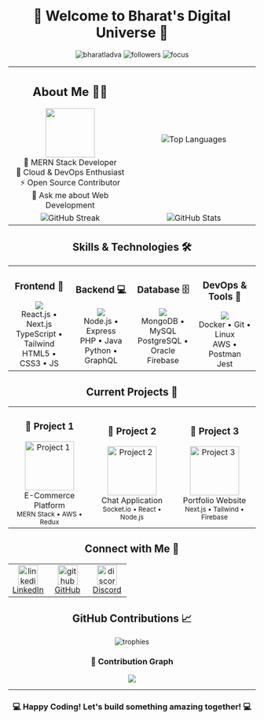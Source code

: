 <h1 align="center">🚀 Welcome to Bharat's Digital Universe 👋</h1>

<div align="center">
  <img src="https://komarev.com/ghpvc/?username=bharatladva&label=Profile%20views&color=0e75b6&style=flat" alt="bharatladva" />
  <img src="https://img.shields.io/github/followers/bharatladva?label=Followers&style=social" alt="followers" />
  <img src="https://img.shields.io/badge/Focus-Full%20Stack%20Development-brightgreen" alt="focus" />
</div>

<table align="center">
  <tr>
    <td width="50%" align="center">
      <h2>About Me 👨‍💻</h2>
      <img src="https://github.com/mayankchaudhary26/Cool-Readme-ideas/blob/master/data/octocat/daftpunktocat-thomas.gif" width="100"><br>
      🔭 MERN Stack Developer<br>
      🌱 Cloud & DevOps Enthusiast<br>
      ⚡ Open Source Contributor<br>
      💬 Ask me about Web Development
    </td>
    <td width="50%" align="center">
      <img src="https://github-readme-stats.vercel.app/api/top-langs/?username=bharatladva&theme=radical&layout=compact" alt="Top Languages">
    </td>
  </tr>
  <tr>
    <td width="50%" align="center">
      <img src="https://github-readme-streak-stats.herokuapp.com/?user=bharatladva&theme=radical" alt="GitHub Streak">
    </td>
    <td width="50%" align="center">
      <img src="https://github-readme-stats.vercel.app/api?username=bharatladva&show_icons=true&theme=radical" alt="GitHub Stats">
    </td>
  </tr>
</table>

<h2 align="center">Skills & Technologies 🛠️</h2>

<table align="center">
  <tr>
    <td align="center" width="25%">
      <h3>Frontend 🎨</h3>
      <img src="https://skillicons.dev/icons?i=react,nextjs,typescript,tailwind,html,css,js" /><br>
      React.js • Next.js<br>
      TypeScript • Tailwind<br>
      HTML5 • CSS3 • JS
    </td>
    <td align="center" width="25%">
      <h3>Backend 💻</h3>
      <img src="https://skillicons.dev/icons?i=nodejs,express,php,java,python,graphql" /><br>
      Node.js • Express<br>
      PHP • Java<br>
      Python • GraphQL
    </td>
    <td align="center" width="25%">
      <h3>Database 🗄️</h3>
      <img src="https://skillicons.dev/icons?i=mongodb,mysql,postgres,firebase" /><br>
      MongoDB • MySQL<br>
      PostgreSQL • Oracle<br>
      Firebase
    </td>
    <td align="center" width="25%">
      <h3>DevOps & Tools 🔧</h3>
      <img src="https://skillicons.dev/icons?i=docker,git,linux,aws" /><br>
      Docker • Git • Linux<br>
      AWS • Postman<br>
      Jest
    </td>
  </tr>
</table>

<h2 align="center">Current Projects 🎯</h2>

<table align="center">
  <tr>
    <td align="center" width="33%">
      <h3>🌟 Project 1</h3>
      <a href="#"><img src="https://via.placeholder.com/150" width="100" alt="Project 1"></a><br>
      E-Commerce Platform<br>
      <small>MERN Stack • AWS • Redux</small>
    </td>
    <td align="center" width="33%">
      <h3>🌟 Project 2</h3>
      <a href="#"><img src="https://via.placeholder.com/150" width="100" alt="Project 2"></a><br>
      Chat Application<br>
      <small>Socket.io • React • Node.js</small>
    </td>
    <td align="center" width="33%">
      <h3>🌟 Project 3</h3>
      <a href="#"><img src="https://via.placeholder.com/150" width="100" alt="Project 3"></a><br>
      Portfolio Website<br>
      <small>Next.js • Tailwind • Firebase</small>
    </td>
  </tr>
</table>

<h2 align="center">Connect with Me 🤝</h2>

<table align="center">
  <tr>
    <td align="center" width="33%">
      <a href="https://linkedin.com/in/bharat-ladva-a08828279">
        <img src="https://skillicons.dev/icons?i=linkedin" width="40" height="40" alt="linkedin">
        <br>LinkedIn
      </a>
    </td>
    <td align="center" width="33%">
      <a href="https://github.com/bharatladva">
        <img src="https://skillicons.dev/icons?i=github" width="40" height="40" alt="github">
        <br>GitHub
      </a>
    </td>
    <td align="center" width="33%">
      <a href="#">
        <img src="https://skillicons.dev/icons?i=discord" width="40" height="40" alt="discord">
        <br>Discord
      </a>
    </td>
  </tr>
</table>

<div align="center">
  <h2>GitHub Contributions 📈</h2>
  <img src="https://github-profile-trophy.vercel.app/?username=bharatladva&theme=radical&row=1&column=6" alt="trophies">
</div>

<div align="center">
  <h3>🐍 Contribution Graph</h3>
  <img src="https://github.com/bharatladva/bharatladva/blob/output/github-contribution-grid-snake.svg">
</div>

---

<h3 align="center">💻 Happy Coding! Let's build something amazing together! 💻</h3>
